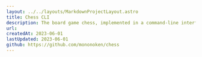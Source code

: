 ```yaml
---
layout: ../../layouts/MarkdownProjectLayout.astro
title: Chess CLI
description: The board game chess, implemented in a command-line interface and built with Ruby.
url:
createdAt: 2023-06-01
lastUpdated: 2023-06-01
github: https://github.com/mononoken/chess
---
```

